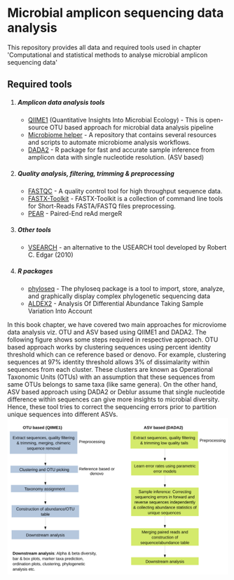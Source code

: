 # Microbial amplicon sequencing data analysis

This repository provides all data and required tools used in chapter 'Computational and statistical methods to analyse microbial amplicon sequencing data'

## Required tools
1. ##### Amplicon data analysis tools
    * [QIIME1](http://qiime.org/install/install.html) (Quantitative Insights Into Microbial Ecology) - This is open-source OTU based approach for microbial data analysis pipeline
    * [Microbiome helper](https://github.com/LangilleLab/microbiome_helper/wiki) - A repository that contains several resources and scripts to automate microbiome analysis workflows.
    * [DADA2](https://benjjneb.github.io/dada2/index.html) - R package for fast and accurate sample inference from amplicon data with single nucleotide resolution. (ASV based)
2. ##### Quality analysis, filtering, trimming & preprocessing
    * [FASTQC](https://www.bioinformatics.babraham.ac.uk/projects/fastqc/) - A quality control tool for high throughput sequence data.
    * [FASTX-Toolkit](http://hannonlab.cshl.edu/fastx_toolkit/) - FASTX-Toolkit is a collection of command line tools for Short-Reads FASTA/FASTQ files preprocessing.
    * [PEAR](https://github.com/tseemann/PEAR) - Paired-End reAd mergeR
3. ##### Other tools
    * [VSEARCH](https://github.com/torognes/vsearch) - an alternative to the USEARCH tool developed by Robert C. Edgar (2010)
4. ##### R packages
    * [phyloseq](https://joey711.github.io/phyloseq/) - The phyloseq package is a tool to import, store, analyze, and graphically display complex phylogenetic sequencing data
    * [ALDEX2](https://bioconductor.org/packages/release/bioc/html/ALDEx2.html) - Analysis Of Differential Abundance Taking Sample Variation Into Account

In this book chapter, we have covered two main approaches for microviome data analysis viz. OTU and ASV based using QIIME1 and DADA2. The following figure shows some steps required in respective approach. 
OTU based approach works by clustering sequences using percent identity threshold which can ce reference based or denovo. For example, clustering sequences at 97% identity threshold allows 3% of dissimalarity 
within sequences from each cluster. These clusters are known as Operational Taxonomic Units (OTUs) with an assumption that these sequences from same OTUs belongs to same taxa (like same genera). On the other hand,
ASV based approach using DADA2 or Deblur assume that single nucleotide difference within sequences can give more insights to microbial diversity. Hence, these tool tries to correct the sequencing errors prior
to partition unique sequences into different ASVs.
![alt text](https://github.com/nikeetaC/amplicon_data_analysis/blob/master/img/Fig2.jpeg "Microbiome data analysis approaches")
